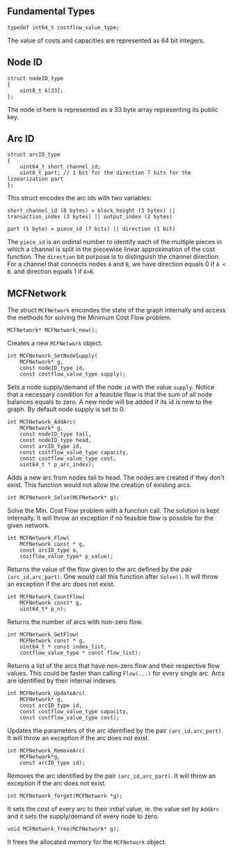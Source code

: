 
## Fundamental Types

```
typedef int64_t costflow_value_type;
```
The value of costs and capacities are represented as 64 bit integers.

## Node ID

```
struct nodeID_type
{
    uint8_t k[33];
};
```

The node id here is represented as a 33 byte array representing its public key.

## Arc ID

```
struct arcID_type
{
    uint64_t short_channel_id;
    uint8_t part; // 1 bit for the direction 7 bits for the linearization part
};
```

This struct encodes the arc ids with two variables:

```
short_channel_id (8 bytes) = block_height (3 bytes) || transaction_index (3 bytes) || output_index (2 bytes)
```

```
part (1 byte) = piece_id (7 bits) || direction (1 bit) 
```

The `piece_id` is an ordinal number to identify each of the multiple pieces in which a channel is
split in the piecewise linear approximation of the cost function.
The `direction` bit purpose is to distinguish the channel direction.
For a channel that connects nodes `A` and `B`, we have direction equals 0 if `A < B`.
and direction equals 1 if `A>B`.

## MCFNetwork

The struct `MCFNetwork` encondes the state of the graph internally and access the methods for
solving the Minimum Cost Flow problem.

```
MCFNetwork* MCFNetwork_new();
```

Creates a new `MCFNetwork` object.

```
int MCFNetwork_SetNodeSupply(
    MCFNetwork* g,
    const nodeID_type id, 
    const costflow_value_type supply);
```

Sets a node supply/demand of the node `id` with the value `supply`.
Notice that a necessary condition for a feasible flow
is that the sum of all node balances equals to zero.
A new node will be added if its id is new to the graph.
By default node supply is set to 0.

```
int MCFNetwork_AddArc(
    MCFNetwork* g,
    const nodeID_type tail, 
    const nodeID_type head, 
    const arcID_type id,
    const costflow_value_type capacity,
    const costflow_value_type cost,
    uint64_t * p_arc_index);
```

Adds a new arc from nodes tail to head.
The nodes are created if they don't exist.
This function would not allow the creation of existing arcs.

```
int MCFNetwork_Solve(MCFNetwork* g);
```

Solve the Min. Cost Flow problem with a function call. The solution is kept internally.
It will throw an exception if no feasible flow is possible for the given network.


```
int MCFNetwork_Flow(
    MCFNetwork const * g,
    const arcID_type a,
    costflow_value_type* p_value);
```

Returns the value of the flow given to the arc defined by the pair `(arc_id,arc_part)`.
One would call this function after `Solve()`.
It will throw an exception if the arc does not exist.


```
int MCFNetwork_CountFlow(
    MCFNetwork const* g,
    uint64_t* p_n);
```

Returns the number of arcs with non-zero flow.

```
int MCFNetwork_GetFlow(
    MCFNetwork const * g,
    uint64_t * const index_list, 
    costflow_value_type * const flow_list);
```

Returns a list of the arcs that have non-zero flow
and their respective flow values.
This could be faster than calling `Flow(...)` for every
single arc.
Arcs are identified by their internal indexes.

```
int MCFNetwork_UpdateArc(
    MCFNetwork* g,
    const arcID_type id,
    const costflow_value_type capacity,
    const costflow_value_type cost);
```

Updates the parameters of the arc identified by the pair `(arc_id,arc_part)`.
It will throw an exception if the arc does not exist.


```
int MCFNetwork_RemoveArc(
    MCFNetwork*g, 
    const arcID_type id);
```

Removes the arc identified by the pair `(arc_id,arc_part)`.
It will throw an exception if the arc does not exist.


```
int MCFNetwork_forget(MCFNetwork *g);
```

It sets the cost of every arc to their initial value, ie. the value set by `AddArc` 
and it sets the supply/demand of every node to zero.

```    
void MCFNetwork_free(MCFNetwork* g);
```

It frees the allocated memory for the `MCFNetwork` object.

